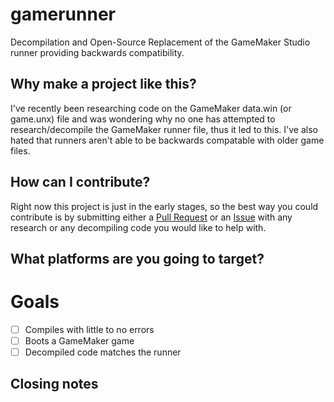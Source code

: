 # gamerunner
Decompilation and Open-Source Replacement of the GameMaker Studio runner providing backwards compatibility.

## Why make a project like this?
I've recently been researching code on the GameMaker data.win (or game.unx) file and was wondering why no one has attempted to research/decompile the GameMaker runner file, thus it led to this. I've also hated that runners aren't able to be backwards compatable with older game files.

## How can I contribute?
Right now this project is just in the early stages, so the best way you could contribute is by submitting either a [Pull Request](https://github.com/nathanielswayze/gamerunner/pulls) or an [Issue](https://github.com/nathanielswayze/gamerunner/issues) with any research or any decompiling code you would like to help with.

## What platforms are you going to target?


# Goals
- [ ] Compiles with little to no errors
- [ ] Boots a GameMaker game
- [ ] Decompiled code matches the runner
## Closing notes

